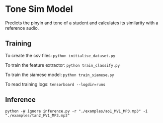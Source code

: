# Tone Sim Model
Predicts the pinyin and tone of a student and calculates its similarity with a reference audio.

## Training
To create the csv files:
`python initialise_dataset.py` 

To train the feature extractor:
`python train_classify.py`

 To train the siamese model:
`python train_siamese.py`

 To read training logs:
`tensorboard --logdir=runs`

## Inference
`python -W ignore inference.py -r "./examples/ao1_MV1_MP3.mp3" -i "./examples/tan2_FV1_MP3.mp3"`
